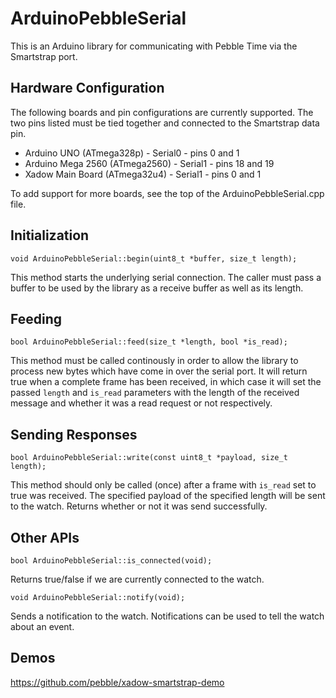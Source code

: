 # ArduinoPebbleSerial

This is an Arduino library for communicating with Pebble Time via the Smartstrap port.

## Hardware Configuration

The following boards and pin configurations are currently supported. The two pins listed must be
tied together and connected to the Smartstrap data pin.
* Arduino UNO (ATmega328p) - Serial0 - pins 0 and 1
* Arduino Mega 2560 (ATmega2560) - Serial1 - pins 18 and 19
* Xadow Main Board (ATmega32u4) - Serial1 - pins 0 and 1

To add support for more boards, see the top of the ArduinoPebbleSerial.cpp file.

## Initialization ##

	void ArduinoPebbleSerial::begin(uint8_t *buffer, size_t length);
This method starts the underlying serial connection. The caller must pass a buffer to be used by the
library as a receive buffer as well as its length.

## Feeding ##

	bool ArduinoPebbleSerial::feed(size_t *length, bool *is_read);
This method must be called continously in order to allow the library to process new bytes which have
come in over the serial port. It will return true when a complete frame has been received, in which
case it will set the passed `length` and `is_read` parameters with the length of the received
message and whether it was a read request or not respectively.

## Sending Responses ##

	bool ArduinoPebbleSerial::write(const uint8_t *payload, size_t length);
This method should only be called (once) after a frame with `is_read` set to true was received. The
specified payload of the specified length will be sent to the watch. Returns whether or not it was
send successfully.

## Other APIs ##

	bool ArduinoPebbleSerial::is_connected(void);
Returns true/false if we are currently connected to the watch.

	void ArduinoPebbleSerial::notify(void);
Sends a notification to the watch. Notifications can be used to tell the watch about an event.

## Demos ##

https://github.com/pebble/xadow-smartstrap-demo
